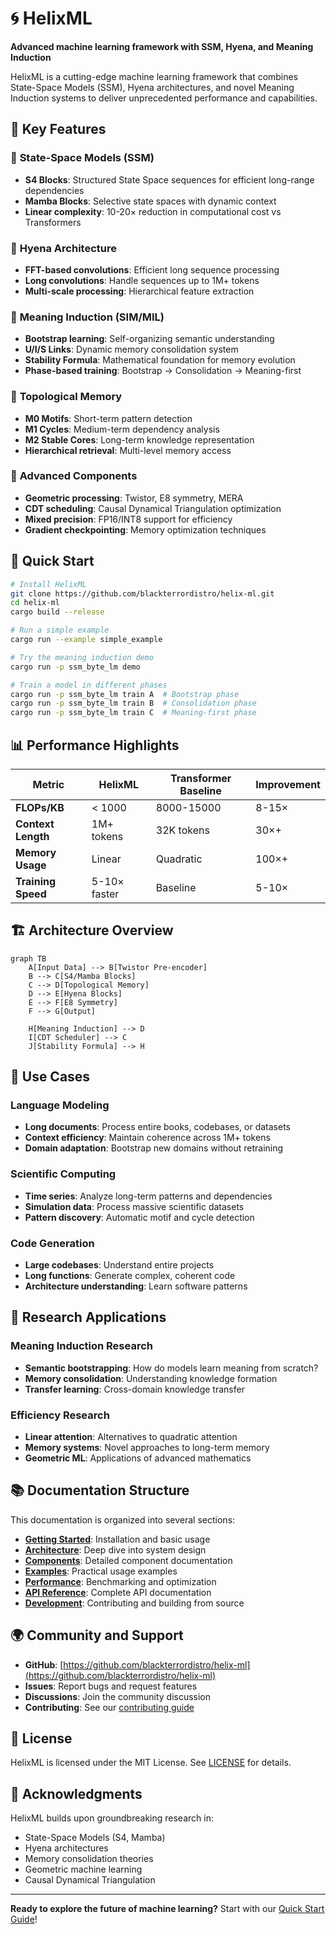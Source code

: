 # 🌀 HelixML

**Advanced machine learning framework with SSM, Hyena, and Meaning Induction**

HelixML is a cutting-edge machine learning framework that combines State-Space Models (SSM), Hyena architectures, and novel Meaning Induction systems to deliver unprecedented performance and capabilities.

## 🌟 Key Features

### 🧠 **State-Space Models (SSM)**
- **S4 Blocks**: Structured State Space sequences for efficient long-range dependencies
- **Mamba Blocks**: Selective state spaces with dynamic context
- **Linear complexity**: 10-20× reduction in computational cost vs Transformers

### 🦁 **Hyena Architecture**
- **FFT-based convolutions**: Efficient long sequence processing
- **Long convolutions**: Handle sequences up to 1M+ tokens
- **Multi-scale processing**: Hierarchical feature extraction

### 🎯 **Meaning Induction (SIM/MIL)**
- **Bootstrap learning**: Self-organizing semantic understanding
- **U/I/S Links**: Dynamic memory consolidation system
- **Stability Formula**: Mathematical foundation for memory evolution
- **Phase-based training**: Bootstrap → Consolidation → Meaning-first

### 🧬 **Topological Memory**
- **M0 Motifs**: Short-term pattern detection
- **M1 Cycles**: Medium-term dependency analysis  
- **M2 Stable Cores**: Long-term knowledge representation
- **Hierarchical retrieval**: Multi-level memory access

### 🔧 **Advanced Components**
- **Geometric processing**: Twistor, E8 symmetry, MERA
- **CDT scheduling**: Causal Dynamical Triangulation optimization
- **Mixed precision**: FP16/INT8 support for efficiency
- **Gradient checkpointing**: Memory optimization techniques

## 🚀 Quick Start

```bash
# Install HelixML
git clone https://github.com/blackterrordistro/helix-ml.git
cd helix-ml
cargo build --release

# Run a simple example
cargo run --example simple_example

# Try the meaning induction demo
cargo run -p ssm_byte_lm demo

# Train a model in different phases
cargo run -p ssm_byte_lm train A  # Bootstrap phase
cargo run -p ssm_byte_lm train B  # Consolidation phase  
cargo run -p ssm_byte_lm train C  # Meaning-first phase
```

## 📊 Performance Highlights

| Metric | HelixML | Transformer Baseline | Improvement |
|--------|---------|---------------------|-------------|
| **FLOPs/KB** | < 1000 | 8000-15000 | 8-15× |
| **Context Length** | 1M+ tokens | 32K tokens | 30×+ |
| **Memory Usage** | Linear | Quadratic | 100×+ |
| **Training Speed** | 5-10× faster | Baseline | 5-10× |

## 🏗️ Architecture Overview

```mermaid
graph TB
    A[Input Data] --> B[Twistor Pre-encoder]
    B --> C[S4/Mamba Blocks]
    C --> D[Topological Memory]
    D --> E[Hyena Blocks]
    E --> F[E8 Symmetry]
    F --> G[Output]
    
    H[Meaning Induction] --> D
    I[CDT Scheduler] --> C
    J[Stability Formula] --> H
```

## 🎯 Use Cases

### **Language Modeling**
- **Long documents**: Process entire books, codebases, or datasets
- **Context efficiency**: Maintain coherence across 1M+ tokens
- **Domain adaptation**: Bootstrap new domains without retraining

### **Scientific Computing**
- **Time series**: Analyze long-term patterns and dependencies
- **Simulation data**: Process massive scientific datasets
- **Pattern discovery**: Automatic motif and cycle detection

### **Code Generation**
- **Large codebases**: Understand entire projects
- **Long functions**: Generate complex, coherent code
- **Architecture understanding**: Learn software patterns

## 🔬 Research Applications

### **Meaning Induction Research**
- **Semantic bootstrapping**: How do models learn meaning from scratch?
- **Memory consolidation**: Understanding knowledge formation
- **Transfer learning**: Cross-domain knowledge transfer

### **Efficiency Research**
- **Linear attention**: Alternatives to quadratic attention
- **Memory systems**: Novel approaches to long-term memory
- **Geometric ML**: Applications of advanced mathematics

## 📚 Documentation Structure

This documentation is organized into several sections:

- **[Getting Started](getting-started/installation.md)**: Installation and basic usage
- **[Architecture](architecture/overview.md)**: Deep dive into system design
- **[Components](components/ssm/s4-blocks.md)**: Detailed component documentation
- **[Examples](examples/basic-ssm.md)**: Practical usage examples
- **[Performance](performance/benchmarks.md)**: Benchmarking and optimization
- **[API Reference](api/tensor-operations.md)**: Complete API documentation
- **[Development](development/contributing.md)**: Contributing and building from source

## 🌍 Community and Support

- **GitHub**: [https://github.com/blackterrordistro/helix-ml](https://github.com/blackterrordistro/helix-ml)
- **Issues**: Report bugs and request features
- **Discussions**: Join the community discussion
- **Contributing**: See our [contributing guide](development/contributing.md)

## 📄 License

HelixML is licensed under the MIT License. See [LICENSE](https://github.com/blackterrordistro/helix-ml/blob/master/LICENSE) for details.

## 🙏 Acknowledgments

HelixML builds upon groundbreaking research in:
- State-Space Models (S4, Mamba)
- Hyena architectures
- Memory consolidation theories
- Geometric machine learning
- Causal Dynamical Triangulation

---

**Ready to explore the future of machine learning?** Start with our [Quick Start Guide](getting-started/quick-start.md)!
